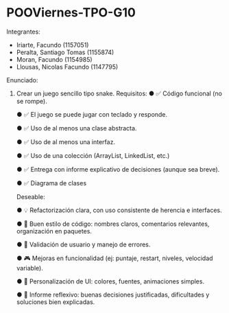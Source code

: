 # POOViernes-TPO-G10
Integrantes:
- Iriarte, Facundo (1157051)
- Peralta, Santiago Tomas (1155874)
- Moran, Facundo (1154985)
- Llousas, Nicolas Facundo (1147795)

Enunciado:

1) Crear un juego sencillo tipo snake.
   Requisitos:
   ● ✅ Código funcional (no se rompe).
   
   ● ✅ El juego se puede jugar con teclado y responde.
   
   ● ✅ Uso de al menos una clase abstracta.
   
   ● ✅ Uso de al menos una interfaz.
   
   ● ✅ Uso de una colección (ArrayList, LinkedList, etc.)
   
   ● ✅ Entrega con informe explicativo de decisiones (aunque sea breve).
   
   ● ✅ Diagrama de clases

   Deseable:
   
   ● 💡 Refactorización clara, con uso consistente de herencia e interfaces.
   
   ● 🧼 Buen estilo de código: nombres claros, comentarios relevantes, organización en paquetes.
   
   ● 🧼 Validación de usuario y manejo de errores.
   
   ● 🎮 Mejoras en funcionalidad (ej: puntaje, restart, niveles, velocidad variable).
   
   ● 🎨 Personalización de UI: colores, fuentes, animaciones simples.
   
   ● 🧠 Informe reflexivo: buenas decisiones justificadas, dificultades y soluciones bien explicadas.
